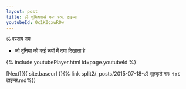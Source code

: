 ```yaml
---
layout: post
title: ॐ शुचिश्रवासे नमः १०८ टाइम्स
youtubeId: 0c1K0cxwR0w
---
```

 
 
 ॐ वरदाय नमः  
 
 -  जो दुनिया को कई रूपों में दया दिखाता है 
 
  
 
  
 
 
 
 
 
 


{% include youtubePlayer.html id=page.youtubeId %}
 
[Next]({{ site.baseurl }}{% link  split2/_posts/2015-07-18-ॐ भूतकृते नमः १०८ टाइम्स.md%})
 
